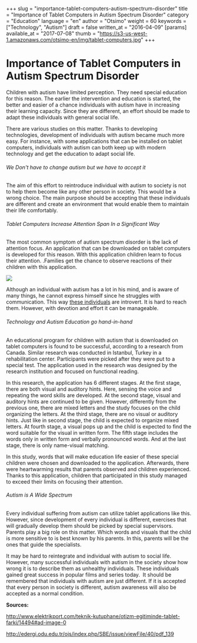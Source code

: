 +++
slug = "importance-tablet-computers-autism-spectrum-disorder"
title = "Importance of Tablet Computers in Autism Spectrum Disorder"
category = "Education"
language = "en"
author = "Otsimo"
weight = 60
keywords = ["Technology", "Autism"]
draft = false
written_at = "2016-04-09"
[params]
available_at = "2017-07-08"
thumb = "https://s3-us-west-1.amazonaws.com/otsimo-en/img/tablet-computers.jpg"
+++

# Importance of Tablet Computers in Autism Spectrum Disorder

Children with autism have limited perception. They need special education for this reason. The earlier the intervention and education is started, the better and easier of a chance individuals with autism have in increasing their learning capacity. Since they are different, an effort should be made to adapt these individuals with general social life.

There are various studies on this matter. Thanks to developing technologies, development of individuals with autism became much more easy. For instance, with some applications that can be installed on tablet computers, individuals with autism can both keep up with modern technology and get the education to adapt social life.

######  We Don't have to change autism but we have to accept it

The aim of this effort to reintroduce individual with autism to society is not to help them become like any other person in society. This would be a wrong choice. The main purpose should be accepting that these individuals are different and create an environment that would enable them to maintain their life comfortably.

######  Tablet Computers Increase Attention Span In a Significant Way

The most common symptom of autism spectrum disorder is the lack of attention focus. An application that can be downloaded on tablet computers is developed for this reason. With this application children learn to focus their attention. .Families get the chance to observe reactions of their children with this application.

![](https://s3-us-west-1.amazonaws.com/otsimo-en/img/blog_ici/tablet.jpg)

Although an individual with autism has a lot in his mind, and is aware of many things, he cannot express himself since he struggles with communication. This way [these individuals](/typical-characteristics-autism-spectrum-disorder/) are introvert. It is hard to reach them. However, with devotion and effort it can be manageable.

###### Technology and Autism Education go hand-in-hand

An educational program for children with autism that is downloaded on tablet computers is found to be successful, according to a research from Canada. Similar research was conducted in Istanbul, Turkey in a rehabilitation center. Participants were picked after they were put to a special test. The application used in the research was designed by the research institution and focused on functional reading.

In this research, the application has 6 different stages. At the first stage, there are both visual and auditory hints. Here, sensing the voice and repeating the word skills are developed. At the second stage, visual and auditory hints are continued to be given. However, differently from the previous one, there are mixed letters and the study focuses on the child organizing the letters. At the third stage, there are no visual or auditory hints. Just like in second stage, the child is expected to organize mixed letters. At fourth stage, a visual pops up and the child is expected to find the word suitable for the visual in written form. The fifth stage includes the words only in written form and verbally pronounced words. And at the last stage, there is only name-visual matching.

In this study, words that will make education life easier of these special children were chosen and downloaded to the application. Afterwards, there were heartwarming results that parents observed and children experienced. Thanks to this application, children that participated in this study managed to exceed their limits on focusing their attention.

###### Autism is A Wide Spectrum

Every individual suffering from autism can utilize tablet applications like this. However, since development of every individual is different, exercises that will gradually develop them should be picked by special supervisors. Parents play a big role on this matter. Which words and visuals that the child is more sensitive to is best known by his parents. In this, parents will be the ones that guide the specialists.

It may be hard to reintegrate and individual with autism to social life. However, many successful individuals with autism in the society show how wrong it is to describe them as unhealthy individuals. These individuals gained great success in popular films and series today.  It should be remembered that individuals with autism are just different. If it is accepted that every person in society is different, autism awareness will also be accepted as a normal condition.

**Sources:**

http://www.elektrikport.com/teknik-kutuphane/otizm-egitiminde-tablet-farki/14494#ad-image-0

http://edergi.odu.edu.tr/ojs/index.php/SBE/issue/viewFile/40/pdf_139
